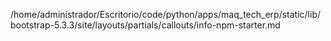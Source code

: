 /home/administrador/Escritorio/code/python/apps/maq_tech_erp/static/lib/bootstrap-5.3.3/site/layouts/partials/callouts/info-npm-starter.md